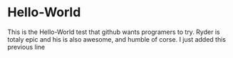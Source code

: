 # Hello-World
This is the Hello-World test that github wants programers to try.
Ryder is totaly epic and his is also awesome, and humble of corse.
I just added this previous line

